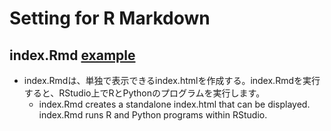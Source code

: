 # Setting for R Markdown 
## index.Rmd [example](https://oyo-k.github.io/RMP/sample/index)
- index.Rmdは、単独で表示できるindex.htmlを作成する。index.Rmdを実行すると、RStudio上でRとPythonのプログラムを実行します。
  - index.Rmd creates a standalone index.html that can be displayed. index.Rmd runs R and Python programs within RStudio.
